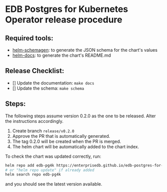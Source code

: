 # EDB Postgres for Kubernetes Operator release procedure

## Required tools:

- [helm-schemagen](https://github.com/karuppiah7890/helm-schema-gen): to generate the JSON schema for the chart's values
- [helm-docs](https://github.com/norwoodj/helm-docs): to generate the chart's README.md

## Release Checklist:

- [] Update the documentation: `make docs`
- [] Update the schema: `make schema`

## Steps:

The following steps assume version 0.2.0 as the one to be released. Alter the
instructions accordingly.

1. Create branch `release/v0.2.0`
1. Approve the PR that is automatically generated.
1. The tag 0.2.0 will be created when the PR is merged.
1. The helm chart will be automatically added to the chart index.

To check the chart was updated correctly, run:
```bash
helm repo add edb-pg4k https://enterprisedb.github.io/edb-postgres-for-kubernetes-charts/
# or "helm repo update" if already added
helm search repo edb-pg4k
```
and you should see the latest version available.
